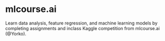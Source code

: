 # mlcourse.ai
Learn data analysis, feature regression, and machine learning models by completing assignments and inclass Kaggle competition from mlcourse.ai (@Yorko).
